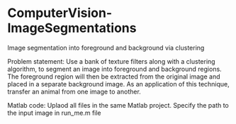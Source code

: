 # ComputerVision-ImageSegmentations
Image segmentation into foreground and background via clustering


Problem statement:
Use a bank of texture filters along with a clustering algorithm, to segment an image into foreground and background regions. The foreground region will then be extracted from the original image and placed in a separate background image. 
As an application of this technique, transfer an animal from one image to another.

Matlab code:
Uplaod all files in the same Matlab project.
Specify the path to the input image in run_me.m file


